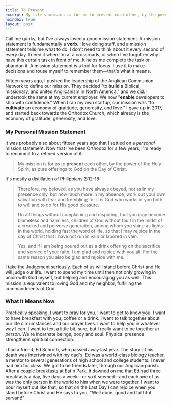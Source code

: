 ```yaml
---
title: To Present
excerpt: My life's mission is for us to present each other, by the power of the Holy Spirit, as pure offerings to God on the Day of Christ.
noindex: true
layout: post
---
```


Call me quirky, but I've always loved a good mission statement. A mission
statement is fundamentally a **verb**. I love doing stuff, and a mission
statement tells me what to do.  I don't need to think about it every second of
every day. I need it when I'm at a crossroads, or when I've forgotten why I
have this certain task in front of me.  It helps me complete the task or
abandon it.  A mission statement is a tool for focus. I use it to make
decisions and rouse myself to remember them—that's what it means. 


Fifteen years ago, I pushed the leadership of the Anglican Communion Network to
define our mission. They decided "to **build** a Biblical, missionary, and united
Anglicanism in North America," and [we did](https://anglicanchurch.net/). I
undertook the same at my current employer. We now "**enable** developers to
ship with confidence." When I ran my own startup, our mission was 
"to **cultivate** an economy of gratitude, generosity, and love." I gave up in
2017, and started back towards the Orthodox Church, which already is the
economy of gratitude, generosity, and love.

### My Personal Mission Statement

It was probably also about fifteen years ago that I settled on a _personal_
mission statement. Now that I've been Orthodox for a few years, I'm ready to
recommit to a refined version of it:

> My mission is for us to **present** each other, by the power of the Holy Spirit, as
> pure offerings to God on the Day of Christ. 

It's mostly a distillation of Philippians 2:12-18:

> Therefore, my beloved, as you have always obeyed, not as in my presence only,
> but now much more in my absence, work out your own salvation with fear and
> trembling; for it is God who works in you both to will and to do for His good
> pleasure.
>
> Do all things without complaining and disputing, that you may become
> blameless and harmless, children of God without fault in the midst of a
> crooked and perverse generation, among whom you shine as lights in the world,
> holding fast the word of life, so that I may rejoice in the day of Christ
> that I have not run in vain or labored in vain.
>
> Yes, and if I am being poured out as a drink offering on the sacrifice and
> service of your faith, I am glad and rejoice with you all. For the same
> reason you also be glad and rejoice with me.

I take the Judgement seriously. Each of us will stand before Christ and He will
judge our life. I want to spend my time until then not only growing in union
with God myself, but helping and encouraging you as well. This mission is
equivalent to loving God and my neighbor, fulfilling the commandments of God.

### What It Means Now

Practically speaking, I want to pray for you. I want to get to know you. I want
to have breakfast with you, coffee or a drink. I want to talk together about
our life circumstances and our prayer lives. I want to help you in whatever way
I can. I want to text a little bit, sure, but I really want to be together _in
person_. We're incarnate beings, body and soul. Physical presence strengthens
spiritual connection.

I had a friend, Ed Schroth, who passed away last year. The story of his death
was intertwined with [my dad's](https://singinghome.com/). Ed was a world-class
biology teacher, a mentor to several generations of high school and college
students. I never had him for class. We got to be friends later, through our
Anglican parish. After a couple breakfasts at Eat'n Park, it dawned on me that
Ed had three breakfasts a day, five days a week—or so it seemed—and each one of
us was the only person in the world to him when we were together. I want to
pour myself out like that, so that on the Last Day I can rejoice when you stand
before Christ and He says to you, "Well done, good and faithful servant!"
